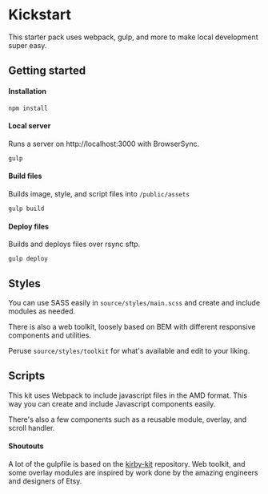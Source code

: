 # Kickstart

This starter pack uses webpack, gulp, and more to make local development super easy.

## Getting started

#### Installation
```
npm install
```

#### Local server

Runs a server on http://localhost:3000 with BrowserSync.
```
gulp
```

#### Build files

Builds image, style, and script files into `/public/assets`
```
gulp build
```

#### Deploy files
Builds and deploys files over rsync sftp.
```
gulp deploy
```


## Styles

You can use SASS easily in `source/styles/main.scss` and create and include modules as needed.

There is also a web toolkit, loosely based on BEM with different responsive components and utilities.

Peruse `source/styles/toolkit` for what's available and edit to your liking.


## Scripts

This kit uses Webpack to include javascript files in the AMD format. This way you can create and include Javascript components easily.

There's also a few components such as a reusable module, overlay, and scroll handler.


#### Shoutouts
A lot of the gulpfile is based on the [kirby-kit](https://github.com/yoeran/kirby-kit) repository. Web toolkit, and some overlay modules are inspired by work done by the amazing engineers and designers of Etsy.
